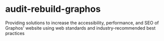 # audit-rebuild-graphos
Providing solutions to increase the accessibility, performance, and SEO of Graphos' website using web standards and industry-recommended best practices
